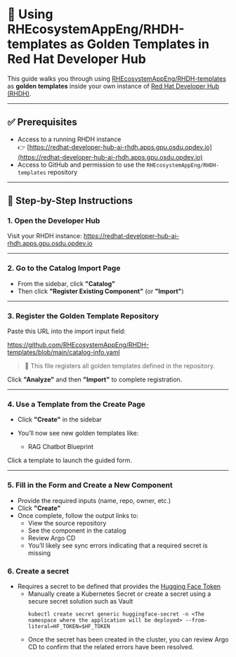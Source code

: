 # 🧩 Using RHEcosystemAppEng/RHDH-templates as Golden Templates in Red Hat Developer Hub

This guide walks you through using [RHEcosystemAppEng/RHDH-templates](https://github.com/RHEcosystemAppEng/RHDH-templates) as **golden templates** inside your own instance of [Red Hat Developer Hub (RHDH)](https://redhat-developer-hub-ai-rhdh.apps.gpu.osdu.opdev.io/).

---

## ✅ Prerequisites

- Access to a running RHDH instance  
  👉 [https://redhat-developer-hub-ai-rhdh.apps.gpu.osdu.opdev.io](https://redhat-developer-hub-ai-rhdh.apps.gpu.osdu.opdev.io)
- Access to GitHub and permission to use the `RHEcosystemAppEng/RHDH-templates` repository

---

## 🚀 Step-by-Step Instructions

### 1. Open the Developer Hub

Visit your RHDH instance: https://redhat-developer-hub-ai-rhdh.apps.gpu.osdu.opdev.io


---

### 2. Go to the Catalog Import Page

- From the sidebar, click **"Catalog"**
- Then click **"Register Existing Component"** (or **"Import"**)

---

### 3. Register the Golden Template Repository

Paste this URL into the import input field:

https://github.com/RHEcosystemAppEng/RHDH-templates/blob/main/catalog-info.yaml



> 📝 This file registers all golden templates defined in the repository.

Click **"Analyze"** and then **"Import"** to complete registration.

---

### 4. Use a Template from the Create Page

- Click **"Create"** in the sidebar
- You’ll now see new golden templates like:

  - RAG Chatbot Blueprint

Click a template to launch the guided form.

---

### 5. Fill in the Form and Create a New Component

- Provide the required inputs (name, repo, owner, etc.)
- Click **"Create"**
- Once complete, follow the output links to:
  - View the source repository
  - See the component in the catalog
  - Review Argo CD
  - You’ll likely see sync errors indicating that a required secret is missing

### 6. Create a secret

- Requires a secret to be defined that provides the [Hugging Face Token](https://huggingface.co/)
  - Manually create a Kubernetes Secret or create a secret using a secure secret solution such as Vault
    ````
    kubectl create secret generic huggingface-secret -n <The namespace where the application will be deployed> --from-literal=HF_TOKEN=$HF_TOKEN
    ````
  - Once the secret has been created in the cluster, you can review Argo CD to confirm that the related errors have been resolved.
